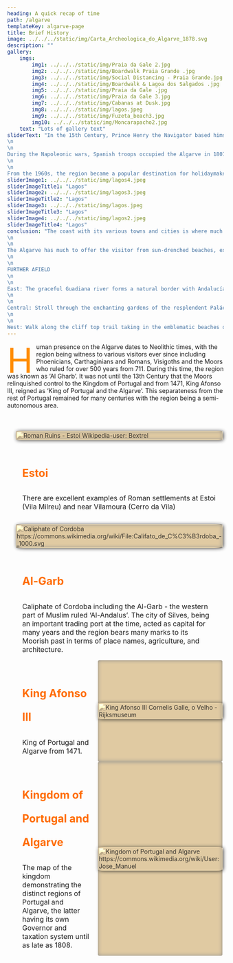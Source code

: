```yaml
---
heading: A quick recap of time
path: /algarve
templateKey: algarve-page
title: Brief History
image: ../../../static/img/Carta_Archeologica_do_Algarve_1878.svg
description: ""
gallery:
    imgs:
        img1: ../../../static/img/Praia da Gale 2.jpg
        img2: ../../../static/img/Boardwalk Praia Grande .jpg
        img3: ../../../static/img/Social Distancing - Praia Grande.jpg
        img4: ../../../static/img/Boardwalk & Lagoa dos Salgados .jpg
        img5: ../../../static/img/Praia da Gale .jpg
        img6: ../../../static/img/Praia da Gale 3.jpg
        img7: ../../../static/img/Cabanas at Dusk.jpg
        img8: ../../../static/img/lagos.jpeg
        img9: ../../../static/img/Fuzeta_beach3.jpg
        img10: ../../../static/img/Moncarapacho2.jpg
    text: "Lots of gallery text"
sliderText: "In the 15th Century, Prince Henry the Navigator based himself near Lagos, directing various maritime expeditions which established Portugal as a major power during the era of the ‘Voyages of Discovery’. Lagos became the region’s capital and it was not until 1756, the year after the great Lisbon earthquake, that Lagos lost its seat of power. The earthquake and the accompanying tsunami damaged and destroyed much of the coastal region except for Faro which was protected by the sandy banks and islands of the Ria Formosa lagoon, now a natural park.
\n
\n
During the Napoleonic wars, Spanish troops occupied the Algarve in 1807 but were driven out the following year and after the establishment of the first Republic in 1910, the Kingdom of Portugal and the Algarve ceased to exist, with the Algarve being fully incorporated into the Portuguese Republic.
\n
\n
From the 1960s, the region became a popular destination for holidaymakers attracted by an excellent year-round climate (over 3000 hours of sunshine annually with virtually no rain during summer months), relatively low prices and of course what are now regarded as some of the finest beaches in Europe. To this day, the region remains one of the most popular summer destinations for both the Portuguese and European markets and now also attracts a growing number of foreigners who have settled permanently."
sliderImage1: ../../../static/img/lagos4.jpeg
sliderImageTitle1: "Lagos"
sliderImage2: ../../../static/img/lagos3.jpeg
sliderImageTitle2: "Lagos"
sliderImage3: ../../../static/img/lagos.jpeg
sliderImageTitle3: "Lagos"
sliderImage4: ../../../static/img/lagos2.jpeg
sliderImageTitle4: "Lagos"
conclusion: "The coast with its various towns and cities is where much of the 450,000 inhabitants live and work, either in traditional industries such as fishing and agriculture, or service industries - the main sector being tourism. The cosmopolitan towns of Faro, Lagos, and Portimão act as administration and shopping hubs and provide a distinct contrast to the slower rhythm of life in the hills. The resorts of Vale do Lobo, Quinta do Lago, Albufeira, Vilamoura and others have become established holiday destinations known on a national and international level. The sleepier towns of Tavira, Silves, and São Bras de Alportel provide a reminder of the past with their cobbled streets, historical architecture and relaxed atmosphere. To the east, the coast is flat and bordered in part by the large expanse of sandbanks, lagoons, and islands which form the beautiful Ria Formosa natural park, home to a myriad of waterfowl and marine life. To the west, the coast is more dramatic with cliffs, caves and little bays providing scenic backdrops and picturesque beaches and ending with the towering cliffs of Cape St. Vincent, a windswept land once thought to be the end of the World. Heading north along the ‘Costa Vicentina’, the Atlantic breakers create dramatic seascapes bringing Europe’s finest surfers to ply their skills over the waves.
\n
\n
The Algarve has much to offer the visitor from sun-drenched beaches, excellent cuisine, friendly people, a slower pace of life and stunning landscapes. We hope that you enjoy your experience and wish to return again and again to sample the many delights of the Algarve.
\n
\n
FURTHER AFIELD
\n
\n
East: The graceful Guadiana river forms a natural border with Andalucía, discharging into the blue waters of the Atlantic Ocean at the handsome town of Vila Real de Santo Antonio. Fine townhouses, pretty streets and a bustling commercial centre make for an attractive place to visit. Why not catch the ferry across the river to the white washed Spanish town of Ayamonte? - ideal for a tapas lunch in the many vibrant squares dotted around the old centre. Upstream from Vila Real, fortified Castro Marim stands guard over vast salt flats and the river beyond. Heading west towards handsome Tavira, the coast is dotted with low-key resorts and charming fishing villages and beyond Tavira, waterfront Olhão, is gateway to explore the outer islands of the Ria Formosa. Reaching the regional capital of Faro, head to the old citadel, perfectly preserved – a microcosm of old-world charm. 
\n
\n
Central: Stroll through the enchanting gardens of the resplendent Palácio de Estói; visit the colourful Arabesque market place of Loulé, then head north through the ‘barrocal’ to the white-washed villages of Alte, Salir and Querença. Explore deeper into the splendid Serra do Caldeirão for spectacular vistas across undulating hills of ancient cork, carob and olive. Heading back to the ‘litoral’, for a touch of the high life, visit cosmopolitan Quinta do Lago and Vale do Lobo, perhaps followed by a round of golf at renown Vilamoura? Finish your day at a beach side eatery while taking in a beautiful sunset over the Altantic.
\n
\n
West: Walk along the cliff top trail taking in the emblematic beaches of Praia da Marinha and Benagil; enjoy delicious seafood in bohemian Ferragudo, roam the narrow-cobbled streets of medieval Silves up to its magnificent red sandstone castle. Head north to the high hills of Monchique, perhaps stopping en route for a tipple of the invigorating local firewater, Medronho! Travel across the mountain ridge through forests of sweet-smelling pine and eucalyptus down to the Costa Vicentina, a truly fabulous coastline of expansive beaches offering excellent surf and an amazing array of flora and fauna. Visit the impressive lighthouse at Cape St. Vincent – witness to many a sea battle, then reach historic Lagos, frequent home of Henry the Navigator.   "
---
```

<style>
.layered-gallery{  
    position:relative;  
    display:-webkit-box;  
    display:-ms-flexbox;  
    display:flex;  
    margin:20px;
}

.layered-gallery-img-container{  
    position:relative;  
    -webkit-box-flex:1;      
    -ms-flex:1 1 70%;          
    flex:1 1 70%;  
    max-height: 100%;
}

.gallery-layer{
    display: flex; 
    flex:1 1 50%; 
    flex-wrap: wrap
}

.gallery-layer:hover .layered-gallery-img img{
    -webkit-filter:sepia(0);        
    filter:sepia(0);
}

.gallery-layer:hover .layered-gallery-img{
    background-color: #deae56;
    -moz-box-shadow: inset 0 0 10px #808080;
    -webkit-box-shadow: inset 0 0 10px #808080;
    box-shadow: inset 0 0 15px #000000;
}

.layered-gallery-img{  
    position:relative;  
    -webkit-transition: 0.3s;  
    -o-transition:  0.3s;  
    transition:  0.3s;  
    opacity:0.9;
    flex: 1 1 25%;
    display: flex;
    justify-content: center;
    background-color: #ddc599;
    -moz-box-shadow: inset 0 0 10px #808080;
    -webkit-box-shadow: inset 0 0 10px #808080;
    box-shadow: inset 0 0 10px #808080;
    border-radius: 4px;
    min-width: 290px;
}
.layered-gallery-img img{  
 
    -webkit-box-shadow: 2px 1px 8px 0px;          
    box-shadow: 2px 1px 8px 0px;  
    border-radius:5%;
    -webkit-filter: sepia(1);        
    filter: sepia(1);
    -webkit-transition:all  0.3s;
    -o-transition:all  0.3s;
    transition:all  0.3s;
    width: 100%;
    height: fit-content;
    margin: auto;
}

.gallery-descriptions{
    padding: 15px;
    display: flex;
}

.gallery-descriptions .descriptions-text{
    margin: auto;
}

.descriptions-text .focusTitle{  
    position:relative;  
    font-size:25px;  
    font-weight:bold;  
    text-align: left;  
    line-height: 2.2em;   
    color: #ff6c00;
}

.gallery-controls li button:hover{  
    text-decoration:underline;
}

.layer-description{  
    opacity:1;  
    text-align:left;   
    font-size:initial;   
}

</style>

<div><span style="line-height: 5rem;
    color: #FF8C00;
    float: left;
    font-size: 5rem;
    margin: 0 0.1em -0.2em 0;">H</span>uman presence on the Algarve dates to Neolithic times, with the region being witness to various visitors ever since including Phoenicians, Carthaginians and Romans, Visigoths and the Moors who ruled for over 500 years from 711. During this time, the region was known as ‘Al Gharb’. It was not until the 13th Century that the Moors relinquished control to the Kingdom of Portugal and from 1471, King Afonso III, reigned as ‘King of Portugal and the Algarve’. This separateness from the rest of Portugal remained for many centuries with the region being a semi-autonomous area.</div>

<p>&nbsp;</p>

<div class="layered-gallery">
    <div class="layered-gallery-img-container" style="display: flex; flex: 1 1 100%; flex-wrap: wrap;">
        <div class="gallery-layer">
            <div class="layered-gallery-img" id="1" style="flex: 1 1 50%">
                <img alt="Roman Ruins - Estoi Wikipedia-user: Bextrel" src="https://res.cloudinary.com/ddipteh80/image/upload/v1614957919/Smartavillas/Algarve/1280px-Ruinas_Romanas_de_Milreu_2017_-_Templo.jpg">
            </div>
            <div class="gallery-descriptions" style="flex: 1 1 50%">
                <div class="descriptions-text">
                    <h2 class="focusTitle">Estoi</h2>
                    <div class="layer-description" id="description-1">
                        <p>There are excellent examples of Roman settlements at Estoi (Vila Milreu) and near Vilamoura (Cerro da Vila)</p>
                    </div>
                </div>
            </div>   
        </div>
        <div class="gallery-layer"> 
            <div class="layered-gallery-img" id="2" style="flex: 1 1 50%">
                <img alt="Caliphate of Cordoba https://commons.wikimedia.org/wiki/File:Califato_de_C%C3%B3rdoba_-_1000.svg" src="https://res.cloudinary.com/ddipteh80/image/upload/v1614958052/Smartavillas/Algarve/1024px-Califato_de_C%C3%B3rdoba_-_1000-en.svg.png">
            </div>
            <div class="gallery-descriptions" style="flex: 1 1 50%">
            <div class="descriptions-text">
                <h2 class="focusTitle" data-img="2" type="button">Al-Garb</h2>
                <div class="layer-description" id="description-2">Caliphate of Cordoba including the Al-Garb - the western part of Muslim ruled ‘Al-Andalus’. The city of Silves, being an important trading port at the time, acted as capital for many years and the region bears many marks to its Moorish past in terms of place names, agriculture, and architecture.</div>
                </div>
            </div> 
        </div>
        <div class="gallery-layer"> 
            <div class="gallery-descriptions" style="flex: 1 1 25%">
            <div class="descriptions-text">
                <h2 class="focusTitle" data-img="3" type="button">King Afonso III</h2>
                <div class="layer-description" id="description-3">King of Portugal and Algarve from 1471.</div>
                </div>
            </div>   
            <div class="layered-gallery-img" id="3" style="flex: 1 1 25%">
                <img alt="King Afonso III Cornelis Galle, o Velho - Rijksmuseum" src="https://res.cloudinary.com/ddipteh80/image/upload/v1614958125/Smartavillas/Algarve/800px-Dom_Afonso_III.jpg">
            </div>
        </div>
        <div class="gallery-layer">
            <div class="gallery-descriptions" style="flex: 1 1 25%">
            <div class="descriptions-text">
                <h2 class="focusTitle" data-img="4" type="button">Kingdom of Portugal and Algarve</h2>
                <div class="layer-description" id="description-4">The map of the kingdom demonstrating the distinct regions of Portugal and Algarve, the latter having its own Governor and taxation system until as late as 1808.</div>
                </div>
            </div>
            <div class="layered-gallery-img" id="4" style="flex: 1 1 25%">
                <img alt="Kingdom of Portugal and Algarve https://commons.wikimedia.org/wiki/User:Jose_Manuel" src="https://res.cloudinary.com/ddipteh80/image/upload/v1614958205/Smartavillas/Algarve/1280px-Portugalliae_1561__Baseado_no_primeiro_mapa_de_Portugal_-JM.jpg">
            </div>
        </div>  
    </div>
</div>
